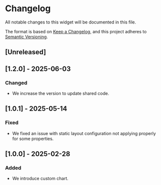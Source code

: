 # Changelog

All notable changes to this widget will be documented in this file.

The format is based on [Keep a Changelog](https://keepachangelog.com/en/1.0.0/), and this project adheres to [Semantic Versioning](https://semver.org/spec/v2.0.0.html).

## [Unreleased]

## [1.2.0] - 2025-06-03

### Changed

- We increase the version to update shared code.

## [1.0.1] - 2025-05-14

### Fixed

- We fixed an issue with static layout configuration not applying properly for some properties.

## [1.0.0] - 2025-02-28

### Added

- We introduce custom chart.
